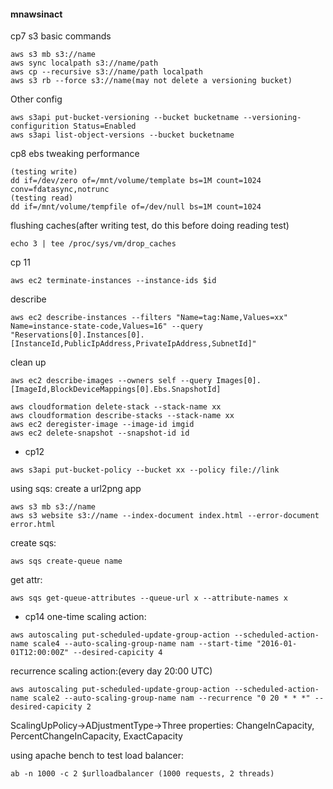 #### mnawsinact

cp7 s3
basic commands
```
aws s3 mb s3://name
aws sync localpath s3://name/path
aws cp --recursive s3://name/path localpath
aws s3 rb --force s3://name(may not delete a versioning bucket)
```
Other config
```
aws s3api put-bucket-versioning --bucket bucketname --versioning-configurition Status=Enabled
aws s3api list-object-versions --bucket bucketname
```

cp8 ebs
tweaking performance
```
(testing write)
dd if=/dev/zero of=/mnt/volume/template bs=1M count=1024 conv=fdatasync,notrunc
(testing read)
dd if=/mnt/volume/tempfile of=/dev/null bs=1M count=1024
```

flushing caches(after writing test, do this before doing reading test)
```
echo 3 | tee /proc/sys/vm/drop_caches
```

cp 11
```
aws ec2 terminate-instances --instance-ids $id
```

describe
```
aws ec2 describe-instances --filters "Name=tag:Name,Values=xx" Name=instance-state-code,Values=16" --query "Reservations[0].Instances[0].[InstanceId,PublicIpAddress,PrivateIpAddress,SubnetId]"
```
clean up
```
aws ec2 describe-images --owners self --query Images[0].[ImageId,BlockDeviceMappings[0].Ebs.SnapshotId]
```
```
aws cloudformation delete-stack --stack-name xx
aws cloudformation describe-stacks --stack-name xx
aws ec2 deregister-image --image-id imgid
aws ec2 delete-snapshot --snapshot-id id
```

- cp12
```
aws s3api put-bucket-policy --bucket xx --policy file://link
```
using sqs:
create a url2png app
```
aws s3 mb s3://name
aws s3 website s3://name --index-document index.html --error-document error.html
```
create sqs:
```
aws sqs create-queue name
```
get attr:
```
aws sqs get-queue-attributes --queue-url x --attribute-names x
```

- cp14
one-time scaling action:
```
aws autoscaling put-scheduled-update-group-action --scheduled-action-name scale4 --auto-scaling-group-name nam --start-time "2016-01-01T12:00:00Z" --desired-capicity 4
```
recurrence scaling action:(every day 20:00 UTC)
```
aws autoscaling put-scheduled-update-group-action --scheduled-action-name scale2 --auto-scaling-group-name nam --recurrence "0 20 * * *" --desired-capicity 2
```

ScalingUpPolicy->ADjustmentType->Three properties:
ChangeInCapacity, PercentChangeInCapacity, ExactCapacity

using apache bench to test load balancer:
```
ab -n 1000 -c 2 $urlloadbalancer (1000 requests, 2 threads)
```


